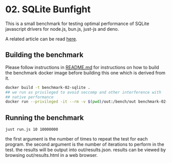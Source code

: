 # 02. SQLite Bunfight

This is a small benchmark for testing optimal performance of SQLite javascript 
drivers for node.js, bun.js, just-js and deno.

A related article can be read [here](https://just.billywhizz.io/blog/on-javascript-performance-03/).

## Building the benchmark

Please follow instructions in [README.md](../README.md) for instructions on how to build the benchmark docker image before building this one which is derived from it.

```bash
docker build -t benchmark-02-sqlite .
## we run as privileged to avoid seccomp and other interference with 
## native performance
docker run --privileged -it --rm -v $(pwd)/out:/bench/out benchmark-02-sqlite
```

## Running the benchmark

```
just run.js 10 10000000
```

the first argument is the number of times to repeat the test for each program.
the second argument is the number of iterations to perform in the test.
the results will be output into out/results.json.
results can be viewed by browsing out/results.html in a web browser.
